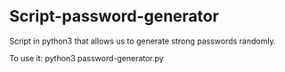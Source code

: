 # Script-password-generator
Script in python3 that allows us to generate strong passwords randomly.

To use it: python3 password-generator.py
